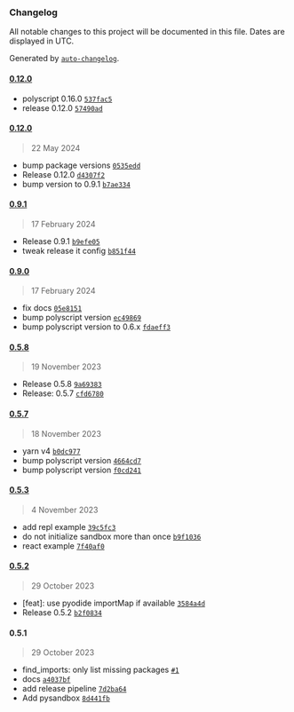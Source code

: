 ### Changelog

All notable changes to this project will be documented in this file. Dates are displayed in UTC.

Generated by [`auto-changelog`](https://github.com/CookPete/auto-changelog).

#### [0.12.0](https://github.com/bugzpodder/pysandbox/compare/0.12.0...0.12.0)

- polyscript 0.16.0 [`537fac5`](https://github.com/bugzpodder/pysandbox/commit/537fac5a3d7fe4d327786988422971e854ff50f1)
- release 0.12.0 [`57490ad`](https://github.com/bugzpodder/pysandbox/commit/57490adc1574f7eb1c77c3153b7819e87f841af1)

#### [0.12.0](https://github.com/bugzpodder/pysandbox/compare/0.9.1...0.12.0)

> 22 May 2024

- bump package versions [`0535edd`](https://github.com/bugzpodder/pysandbox/commit/0535edd6fc3c622308aa3f79d2917bc5063b37ae)
- Release 0.12.0 [`d4307f2`](https://github.com/bugzpodder/pysandbox/commit/d4307f29003d762596d44b40d15ec0511618af3c)
- bump version to 0.9.1 [`b7ae334`](https://github.com/bugzpodder/pysandbox/commit/b7ae33401b0445771d0938ec43b14ce4654cbcf6)

#### [0.9.1](https://github.com/bugzpodder/pysandbox/compare/0.9.0...0.9.1)

> 17 February 2024

- Release 0.9.1 [`b9efe05`](https://github.com/bugzpodder/pysandbox/commit/b9efe055d98bf49201a14053c36fafa43128b99f)
- tweak release it config [`b851f44`](https://github.com/bugzpodder/pysandbox/commit/b851f44f9cc6b92cf45afaf243d9ce59db73237c)

#### [0.9.0](https://github.com/bugzpodder/pysandbox/compare/0.5.8...0.9.0)

> 17 February 2024

- fix docs [`05e8151`](https://github.com/bugzpodder/pysandbox/commit/05e8151e1aba3b2eb19d8008f974fc2bddfcfc46)
- bump polyscript version [`ec49869`](https://github.com/bugzpodder/pysandbox/commit/ec49869f060db4f7ebd965462d4b76c08537843f)
- bump polyscript version to 0.6.x [`fdaeff3`](https://github.com/bugzpodder/pysandbox/commit/fdaeff390f139e712875a4fb4051bf55b6787da6)

#### [0.5.8](https://github.com/bugzpodder/pysandbox/compare/0.5.7...0.5.8)

> 19 November 2023

- Release 0.5.8 [`9a69383`](https://github.com/bugzpodder/pysandbox/commit/9a693834974959c93336bd81bb0f15264a416673)
- Release: 0.5.7 [`cfd6780`](https://github.com/bugzpodder/pysandbox/commit/cfd67803bab63f44de5b004807eaa29c9831301a)

#### [0.5.7](https://github.com/bugzpodder/pysandbox/compare/0.5.3...0.5.7)

> 18 November 2023

- yarn v4 [`b0dc977`](https://github.com/bugzpodder/pysandbox/commit/b0dc9778c10f1ca72c77ea1f86d0003e04c0a246)
- bump polyscript version [`4664cd7`](https://github.com/bugzpodder/pysandbox/commit/4664cd7c3f41c9d882f3d34c93611f0865193d08)
- bump polyscript version [`f0cd241`](https://github.com/bugzpodder/pysandbox/commit/f0cd241b5c6d81c4bd64f98e0050a73dc153160a)

#### [0.5.3](https://github.com/bugzpodder/pysandbox/compare/0.5.2...0.5.3)

> 4 November 2023

- add repl example [`39c5fc3`](https://github.com/bugzpodder/pysandbox/commit/39c5fc330c0142879ca8dd232255d10c319bea1c)
- do not initialize sandbox more than once [`b9f1036`](https://github.com/bugzpodder/pysandbox/commit/b9f1036fb9aebc2b7dc5327a9ab418c67e9c6943)
- react example [`7f40af0`](https://github.com/bugzpodder/pysandbox/commit/7f40af00cea99afed8e8ec33301bce811607f076)

#### [0.5.2](https://github.com/bugzpodder/pysandbox/compare/0.5.1...0.5.2)

> 29 October 2023

- [feat]: use pyodide importMap if available [`3584a4d`](https://github.com/bugzpodder/pysandbox/commit/3584a4dc47c2a28292e45554672dafcf80117d04)
- Release 0.5.2 [`b2f0834`](https://github.com/bugzpodder/pysandbox/commit/b2f08346b82607ada5deeaff24ca72747360c693)

#### 0.5.1

> 29 October 2023

- find_imports: only list missing packages [`#1`](https://github.com/bugzpodder/pysandbox/pull/1)
- docs [`a4037bf`](https://github.com/bugzpodder/pysandbox/commit/a4037bf5ba4964a225144712e70c91fb0bcc36db)
- add release pipeline [`7d2ba64`](https://github.com/bugzpodder/pysandbox/commit/7d2ba6484e815a990e4fd588546f7fba536a45eb)
- Add pysandbox [`8d441fb`](https://github.com/bugzpodder/pysandbox/commit/8d441fbe15170e03a9a35b1c5c0278c80c3e98e1)
